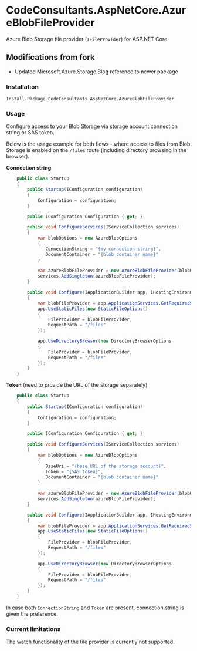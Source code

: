 # CodeConsultants.AspNetCore.AzureBlobFileProvider

Azure Blob Storage file provider (`IFileProvider`) for ASP.NET Core.

## Modifications from fork

* Updated Microsoft.Azure.Storage.Blog reference to newer package

### Installation

```
Install-Package CodeConsultants.AspNetCore.AzureBlobFileProvider
```

### Usage

Configure access to your Blob Storage via storage account connection string or SAS token. 

Below is the usage example for both flows - where access to files from Blob Storage is enabled on the `/files` route (including directory browsing in the browser).

**Connection string**

```csharp
    public class Startup
    {
        public Startup(IConfiguration configuration)
        {
            Configuration = configuration;
        }

        public IConfiguration Configuration { get; }

        public void ConfigureServices(IServiceCollection services)
        {
            var blobOptions = new AzureBlobOptions
            {
               ConnectionString = "{my connection string}",
               DocumentContainer = "{blob container name}"
            }
            
            var azureBlobFileProvider = new AzureBlobFileProvider(blobOptions);
            services.AddSingleton(azureBlobFileProvider);
        }

        public void Configure(IApplicationBuilder app, IHostingEnvironment env)
        {
            var blobFileProvider = app.ApplicationServices.GetRequiredService<AzureBlobFileProvider>();
            app.UseStaticFiles(new StaticFileOptions()
            {
                FileProvider = blobFileProvider,
                RequestPath = "/files"
            });

            app.UseDirectoryBrowser(new DirectoryBrowserOptions
            {
                FileProvider = blobFileProvider,
                RequestPath = "/files"
            });
        }
    }
```

**Token** (need to provide the URL of the storage separately)

```csharp
    public class Startup
    {
        public Startup(IConfiguration configuration)
        {
            Configuration = configuration;
        }

        public IConfiguration Configuration { get; }

        public void ConfigureServices(IServiceCollection services)
        {
            var blobOptions = new AzureBlobOptions
            {
               BaseUri = "{base URL of the storage account}",
               Token = "{SAS token}",
               DocumentContainer = "{blob container name}"
            }
            
            var azureBlobFileProvider = new AzureBlobFileProvider(blobOptions);
            services.AddSingleton(azureBlobFileProvider);
        }

        public void Configure(IApplicationBuilder app, IHostingEnvironment env)
        {
            var blobFileProvider = app.ApplicationServices.GetRequiredService<AzureBlobFileProvider>();
            app.UseStaticFiles(new StaticFileOptions()
            {
                FileProvider = blobFileProvider,
                RequestPath = "/files"
            });

            app.UseDirectoryBrowser(new DirectoryBrowserOptions
            {
                FileProvider = blobFileProvider,
                RequestPath = "/files"
            });
        }
    }
```

In case both `ConnectionString` and `Token` are present, connection string is given the preference.

### Current limitations

The watch functionality of the file provider is currently not supported.
